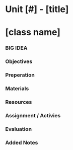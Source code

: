 # Unit [#] - [title]

# [class name]

### BIG IDEA

### Objectives

### Preperation

### Materials

### Resources

### Assignment / Activies

### Evaluation

### Added Notes
